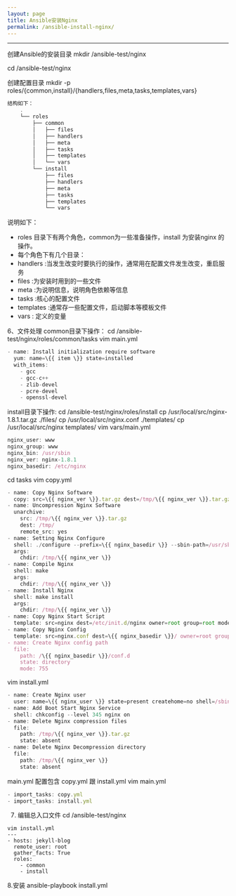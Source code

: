 ```yaml
---
layout: page
title: Ansible安装Nginx 
permalink: /ansible-install-nginx/
---
```

 
-------
创建Ansible的安装目录
mkdir /ansible-test/nginx  

cd /ansible-test/nginx  

创建配置目录
mkdir -p roles/{common,install}/{handlers,files,meta,tasks,templates,vars}  

```js
结构如下：
    .
    └── roles
        ├── common
        │   ├── files
        │   ├── handlers
        │   ├── meta
        │   ├── tasks
        │   ├── templates
        │   └── vars
        └── install
            ├── files
            ├── handlers
            ├── meta
            ├── tasks
            ├── templates
            └── vars   
```                    
说明如下：                
* roles 目录下有两个角色，common为一些准备操作，install 为安装nginx 的操作。
* 每个角色下有几个目录：
* handlers :当发生改变时要执行的操作，通常用在配置文件发生改变，重启服务
* files :为安装时用到的一些文件
* meta :为说明信息，说明角色依赖等信息
* tasks :核心的配置文件
* templates :通常存一些配置文件，启动脚本等模板文件
* vars : 定义的变量

6、文件处理
common目录下操作：
cd /ansible-test/nginx/roles/common/tasks
vim main.yml
```js
- name: Install initialization require software
  yum: name=\{{ item \}} state=installed
  with_items:
    - gcc
    - gcc-c++
    - zlib-devel
    - pcre-devel
    - openssl-devel
```
install目录下操作:
cd /ansible-test/nginx/roles/install
cp /usr/local/src/nginx-1.8.1.tar.gz ./files/
cp /usr/local/src/nginx.conf ./templates/
cp /usr/local/src/nginx templates/
vim vars/main.yml
```js
nginx_user: www
nginx_group: www
nginx_bin: /usr/sbin
nginx_ver: nginx-1.8.1
nginx_basedir: /etc/nginx
```

cd tasks
vim copy.yml
```js
- name: Copy Nginx Software
  copy: src=\{{ nginx_ver \}}.tar.gz dest=/tmp/\{{ nginx_ver \}}.tar.gz owner=root group=root
- name: Uncompression Nginx Software
  unarchive: 
    src: /tmp/\{{ nginx_ver \}}.tar.gz
    dest: /tmp/
    remote_src: yes
- name: Setting Nginx Configure
  shell: ./configure --prefix=\{{ nginx_basedir \}} --sbin-path=/usr/sbin/nginx --conf-path=\{{ nginx_basedir \}}/nginx.conf --without-http_memcached_module --with-mail_ssl_module --with-http_flv_module --with-http_dav_module --with-http_realip_module --with-http_addition_module --with-http_sub_module --with-http_gunzip_module --user=\{{ nginx_user \}} --group=\{{ nginx_group \}} --with-http_stub_status_module --with-http_ssl_module --with-http_gzip_static_module --with-pcre --error-log-path=\{{ nginx_basedir \}}/logs/error.log --http-log-path=\{{ nginx_basedir \}}/logs/access.log
  args:
    chdir: /tmp/\{{ nginx_ver \}}
- name: Compile Nginx
  shell: make
  args:
    chdir: /tmp/\{{ nginx_ver \}}
- name: Install Nginx
  shell: make install
  args:
    chdir: /tmp/\{{ nginx_ver \}}
- name: Copy Nginx Start Script
  template: src=nginx dest=/etc/init.d/nginx owner=root group=root mode=0755
- name: Copy Nginx Config
  template: src=nginx.conf dest=\{{ nginx_basedir \}}/ owner=root group=root mode=0644
- name: Create Nginx config path
  file: 
    path: /\{{ nginx_basedir \}}/conf.d
    state: directory
    mode: 755
```

vim install.yml
```js
- name: Create Nginx user
  user: name=\{{ nginx_user \}} state=present createhome=no shell=/sbin/nologin
- name: Add Boot Start Nginx Service
  shell: chkconfig --level 345 nginx on
- name: Delete Nginx compression files
  file: 
    path: /tmp/\{{ nginx_ver \}}.tar.gz
    state: absent
- name: Delete Nginx Decompression directory
  file: 
    path: /tmp/\{{ nginx_ver \}}
    state: absent
```

main.yml 配置包含 copy.yml 跟 install.yml
vim main.yml
```js
- import_tasks: copy.yml
- import_tasks: install.yml
```
7. 编辑总入口文件
cd /ansible-test/nginx
```
vim install.yml
---
- hosts: jekyll-blog
  remote_user: root
  gather_facts: True
  roles:
    - common
    - install
```
8.安装
ansible-playbook install.yml

